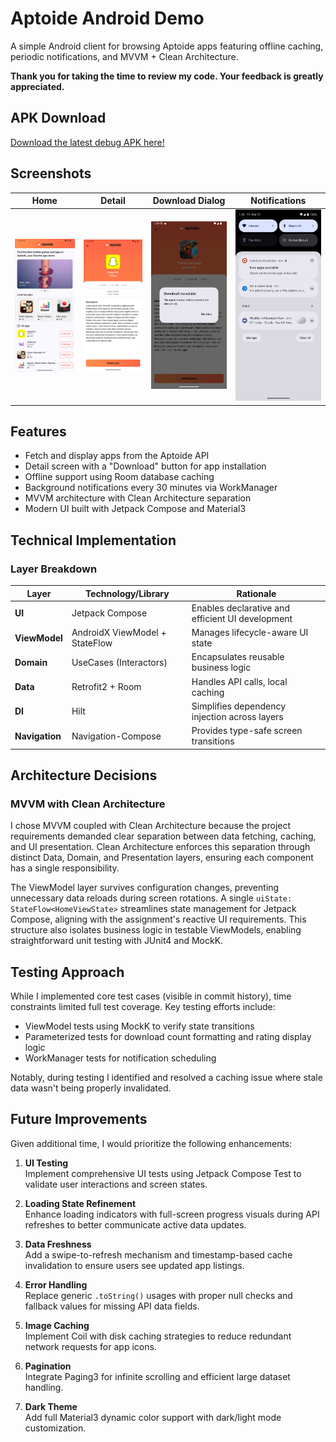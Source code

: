 # Aptoide Android Demo  
A simple Android client for browsing Aptoide apps featuring offline caching, periodic notifications, and MVVM + Clean Architecture.  

**Thank you for taking the time to review my code. Your feedback is greatly appreciated.**

## APK Download  
[Download the latest debug APK here!](./apk/aptoide-demo.apk)

## Screenshots  
| Home | Detail | Download Dialog | Notifications |  
|------|--------|-----------------|---------------|  
| ![Home](./screenshots/home.png) | ![Detail](./screenshots/detail.png) | ![Download Dialog](./screenshots/download.png) | ![Notifications](./screenshots/notification.png) |

## Features  
- Fetch and display apps from the Aptoide API  
- Detail screen with a "Download" button for app installation  
- Offline support using Room database caching  
- Background notifications every 30 minutes via WorkManager  
- MVVM architecture with Clean Architecture separation  
- Modern UI built with Jetpack Compose and Material3 

## Technical Implementation  
### Layer Breakdown  
| Layer        | Technology/Library       | Rationale |  
|--------------|--------------------------|-----------|  
| **UI**       | Jetpack Compose          | Enables declarative and efficient UI development |  
| **ViewModel**| AndroidX ViewModel + StateFlow | Manages lifecycle-aware UI state |  
| **Domain**   | UseCases (Interactors)   | Encapsulates reusable business logic |  
| **Data**     | Retrofit2 + Room | Handles API calls, local caching |  
| **DI**       | Hilt                     | Simplifies dependency injection across layers |  
| **Navigation**| Navigation-Compose      | Provides type-safe screen transitions |  

## Architecture Decisions  
### MVVM with Clean Architecture  
I chose MVVM coupled with Clean Architecture because the project requirements demanded clear separation between data fetching, caching, and UI presentation. Clean Architecture enforces this separation through distinct Data, Domain, and Presentation layers, ensuring each component has a single responsibility.  

The ViewModel layer survives configuration changes, preventing unnecessary data reloads during screen rotations. A single `uiState: StateFlow<HomeViewState>` streamlines state management for Jetpack Compose, aligning with the assignment's reactive UI requirements. This structure also isolates business logic in testable ViewModels, enabling straightforward unit testing with JUnit4 and MockK.  

## Testing Approach  
While I implemented core test cases (visible in commit history), time constraints limited full test coverage. Key testing efforts include:  
- ViewModel tests using MockK to verify state transitions  
- Parameterized tests for download count formatting and rating display logic  
- WorkManager tests for notification scheduling  

Notably, during testing I identified and resolved a caching issue where stale data wasn't being properly invalidated.  

## Future Improvements  
Given additional time, I would prioritize the following enhancements:  

1. **UI Testing**  
Implement comprehensive UI tests using Jetpack Compose Test to validate user interactions and screen states.  

2. **Loading State Refinement**  
Enhance loading indicators with full-screen progress visuals during API refreshes to better communicate active data updates.

3. **Data Freshness**  
Add a swipe-to-refresh mechanism and timestamp-based cache invalidation to ensure users see updated app listings.  

4. **Error Handling**  
Replace generic `.toString()` usages with proper null checks and fallback values for missing API data fields.  

5. **Image Caching**  
Implement Coil with disk caching strategies to reduce redundant network requests for app icons.  

6. **Pagination**  
Integrate Paging3 for infinite scrolling and efficient large dataset handling.  

7. **Dark Theme**  
Add full Material3 dynamic color support with dark/light mode customization.  
